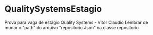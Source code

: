 # QualitySystemsEstagio
Prova para vaga de estágio Quality Systems - Vitor Claudio
Lembrar de mudar o "path" do arquivo "repositorio.Json" na classe repositorio
